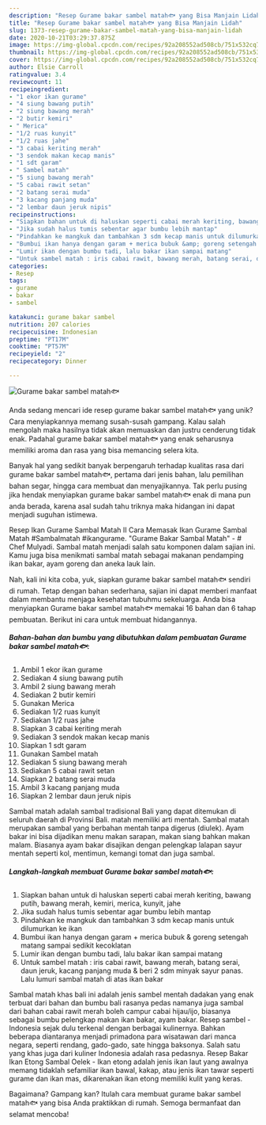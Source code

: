 ```yaml
---
description: "Resep Gurame bakar sambel matah🐟 yang Bisa Manjain Lidah"
title: "Resep Gurame bakar sambel matah🐟 yang Bisa Manjain Lidah"
slug: 1373-resep-gurame-bakar-sambel-matah-yang-bisa-manjain-lidah
date: 2020-10-21T03:29:37.875Z
image: https://img-global.cpcdn.com/recipes/92a208552ad508cb/751x532cq70/gurame-bakar-sambel-matah🐟-foto-resep-utama.jpg
thumbnail: https://img-global.cpcdn.com/recipes/92a208552ad508cb/751x532cq70/gurame-bakar-sambel-matah🐟-foto-resep-utama.jpg
cover: https://img-global.cpcdn.com/recipes/92a208552ad508cb/751x532cq70/gurame-bakar-sambel-matah🐟-foto-resep-utama.jpg
author: Elsie Carroll
ratingvalue: 3.4
reviewcount: 11
recipeingredient:
- "1 ekor ikan gurame"
- "4 siung bawang putih"
- "2 siung bawang merah"
- "2 butir kemiri"
- " Merica"
- "1/2 ruas kunyit"
- "1/2 ruas jahe"
- "3 cabai keriting merah"
- "3 sendok makan kecap manis"
- "1 sdt garam"
- " Sambel matah"
- "5 siung bawang merah"
- "5 cabai rawit setan"
- "2 batang serai muda"
- "3 kacang panjang muda"
- "2 lembar daun jeruk nipis"
recipeinstructions:
- "Siapkan bahan untuk di haluskan seperti cabai merah keriting, bawang putih, bawang merah, kemiri, merica, kunyit, jahe"
- "Jika sudah halus tumis sebentar agar bumbu lebih mantap"
- "Pindahkan ke mangkuk dan tambahkan 3 sdm kecap manis untuk dilumurkan ke ikan"
- "Bumbui ikan hanya dengan garam + merica bubuk &amp; goreng setengah matang sampai sedikit kecoklatan"
- "Lumir ikan dengan bumbu tadi, lalu bakar ikan sampai matang"
- "Untuk sambel matah : iris cabai rawit, bawang merah, batang serai, daun jeruk, kacang panjang muda &amp; beri 2 sdm minyak sayur panas. Lalu lumuri sambal matah di atas ikan bakar"
categories:
- Resep
tags:
- gurame
- bakar
- sambel

katakunci: gurame bakar sambel 
nutrition: 207 calories
recipecuisine: Indonesian
preptime: "PT17M"
cooktime: "PT57M"
recipeyield: "2"
recipecategory: Dinner

---
```



![Gurame bakar sambel matah🐟](https://img-global.cpcdn.com/recipes/92a208552ad508cb/751x532cq70/gurame-bakar-sambel-matah🐟-foto-resep-utama.jpg)

Anda sedang mencari ide resep gurame bakar sambel matah🐟 yang unik? Cara menyiapkannya memang susah-susah gampang. Kalau salah mengolah maka hasilnya tidak akan memuaskan dan justru cenderung tidak enak. Padahal gurame bakar sambel matah🐟 yang enak seharusnya memiliki aroma dan rasa yang bisa memancing selera kita.

Banyak hal yang sedikit banyak berpengaruh terhadap kualitas rasa dari gurame bakar sambel matah🐟, pertama dari jenis bahan, lalu pemilihan bahan segar, hingga cara membuat dan menyajikannya. Tak perlu pusing jika hendak menyiapkan gurame bakar sambel matah🐟 enak di mana pun anda berada, karena asal sudah tahu triknya maka hidangan ini dapat menjadi suguhan istimewa.

Resep Ikan Gurame Sambal Matah II Cara Memasak Ikan Gurame Sambal Matah #Sambalmatah #ikangurame. &#34;Gurame Bakar Sambal Matah&#34; - # Chef Mulyadi. Sambal matah menjadi salah satu komponen dalam sajian ini. Kamu juga bisa menikmati sambal matah sebagai makanan pendamping ikan bakar, ayam goreng dan aneka lauk lain.


Nah, kali ini kita coba, yuk, siapkan gurame bakar sambel matah🐟 sendiri di rumah. Tetap dengan bahan sederhana, sajian ini dapat memberi manfaat dalam membantu menjaga kesehatan tubuhmu sekeluarga. Anda bisa menyiapkan Gurame bakar sambel matah🐟 memakai 16 bahan dan 6 tahap pembuatan. Berikut ini cara untuk membuat hidangannya.

<!--inarticleads1-->

##### Bahan-bahan dan bumbu yang dibutuhkan dalam pembuatan Gurame bakar sambel matah🐟:

1. Ambil 1 ekor ikan gurame
1. Sediakan 4 siung bawang putih
1. Ambil 2 siung bawang merah
1. Sediakan 2 butir kemiri
1. Gunakan  Merica
1. Sediakan 1/2 ruas kunyit
1. Sediakan 1/2 ruas jahe
1. Siapkan 3 cabai keriting merah
1. Sediakan 3 sendok makan kecap manis
1. Siapkan 1 sdt garam
1. Gunakan  Sambel matah
1. Sediakan 5 siung bawang merah
1. Sediakan 5 cabai rawit setan
1. Siapkan 2 batang serai muda
1. Ambil 3 kacang panjang muda
1. Siapkan 2 lembar daun jeruk nipis


Sambal matah adalah sambal tradisional Bali yang dapat ditemukan di seluruh daerah di Provinsi Bali. matah memiliki arti mentah. Sambal matah merupakan sambal yang berbahan mentah tanpa digerus (diulek). Ayam bakar ini bisa dijadikan menu makan sarapan, makan siang bahkan makan malam. Biasanya ayam bakar disajikan dengan pelengkap lalapan sayur mentah seperti kol, mentimun, kemangi tomat dan juga sambal. 

<!--inarticleads2-->

##### Langkah-langkah membuat Gurame bakar sambel matah🐟:

1. Siapkan bahan untuk di haluskan seperti cabai merah keriting, bawang putih, bawang merah, kemiri, merica, kunyit, jahe
1. Jika sudah halus tumis sebentar agar bumbu lebih mantap
1. Pindahkan ke mangkuk dan tambahkan 3 sdm kecap manis untuk dilumurkan ke ikan
1. Bumbui ikan hanya dengan garam + merica bubuk &amp; goreng setengah matang sampai sedikit kecoklatan
1. Lumir ikan dengan bumbu tadi, lalu bakar ikan sampai matang
1. Untuk sambel matah : iris cabai rawit, bawang merah, batang serai, daun jeruk, kacang panjang muda &amp; beri 2 sdm minyak sayur panas. Lalu lumuri sambal matah di atas ikan bakar


Sambal matah khas bali ini adalah jenis sambel mentah dadakan yang enak terbuat dari bahan dan bumbu bali rasanya pedas namanya juga sambal dari bahan cabai rawit merah boleh campur cabai hijau/ijo, biasanya sebagai bumbu pelengkap makan ikan bakar, ayam bakar. Resep sambel - Indonesia sejak dulu terkenal dengan berbagai kulinernya. Bahkan beberapa diantaranya menjadi primadona para wisatawan dari manca negara, seperti rendang, gado-gado, sate hingga baksonya. Salah satu yang khas juga dari kuliner Indonesia adalah rasa pedasnya. Resep Bakar Ikan Etong Sambal Oelek - Ikan etong adalah jenis ikan laut yang awalnya memang tidaklah sefamiliar ikan bawal, kakap, atau jenis ikan tawar seperti gurame dan ikan mas, dikarenakan ikan etong memiliki kulit yang keras. 

Bagaimana? Gampang kan? Itulah cara membuat gurame bakar sambel matah🐟 yang bisa Anda praktikkan di rumah. Semoga bermanfaat dan selamat mencoba!
